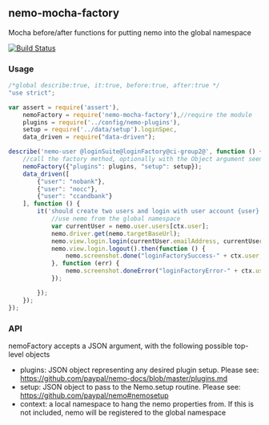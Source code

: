 ## nemo-mocha-factory

Mocha before/after functions for putting nemo into the global namespace

[![Build Status](https://travis-ci.org/paypal/nemo-mocha-factory.svg?branch=master)](https://travis-ci.org/paypal/nemo-mocha-factory)

### Usage

```javascript
/*global describe:true, it:true, before:true, after:true */
"use strict";

var assert = require('assert'),
	nemoFactory = require('nemo-mocha-factory'),//require the module
	plugins = require('../config/nemo-plugins'),
	setup = require('../data/setup').loginSpec,
	data_driven = require("data-driven");

describe('nemo-user @loginSuite@loginFactory@ci-group2@', function () {
	//call the factory method, optionally with the Object argument seen below
	nemoFactory({"plugins": plugins, "setup": setup});
	data_driven([
		{"user": "nobank"},
		{"user": "nocc"},
		{"user": "ccandbank"}
	], function () {
		it('should create two users and login with user account {user} @P3@', function (ctx, done) {
			//use nemo from the global namespace
			var currentUser = nemo.user.users[ctx.user];
			nemo.driver.get(nemo.targetBaseUrl);
			nemo.view.login.login(currentUser.emailAddress, currentUser.password);
			nemo.view.login.logout().then(function () {
				nemo.screenshot.done("loginFactorySuccess-" + ctx.user, done);
			}, function (err) {
				nemo.screenshot.doneError("loginFactoryError-" + ctx.user, err, done);
			});

		});
	});
});
```

### API

nemoFactory accepts a JSON argument, with the following possible top-level objects
* plugins: JSON object representing any desired plugin setup. Please see: https://github.com/paypal/nemo-docs/blob/master/plugins.md
* setup: JSON object to pass to the Nemo.setup routine. Please see: https://github.com/paypal/nemo#nemosetup
* context: a local namespace to hang the nemo properties from. If this is not included, nemo will be registered to the global namespace
